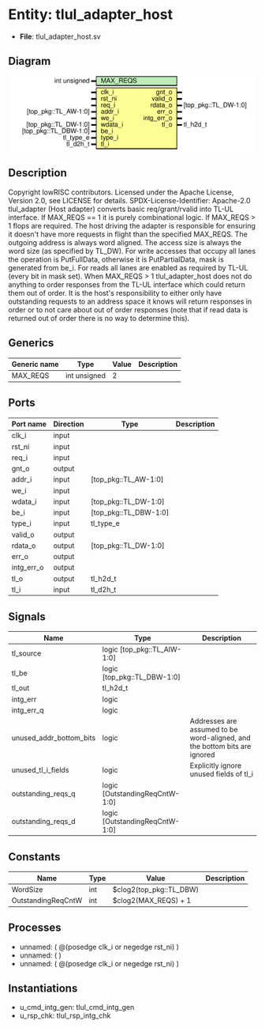 # Entity: tlul_adapter_host

- **File**: tlul_adapter_host.sv
## Diagram

![Diagram](tlul_adapter_host.svg "Diagram")
## Description

Copyright lowRISC contributors.
 Licensed under the Apache License, Version 2.0, see LICENSE for details.
 SPDX-License-Identifier: Apache-2.0
 tlul_adapter (Host adapter) converts basic req/grant/rvalid into TL-UL interface. If
 MAX_REQS == 1 it is purely combinational logic. If MAX_REQS > 1 flops are required.
 The host driving the adapter is responsible for ensuring it doesn't have more requests in flight
 than the specified MAX_REQS.
 The outgoing address is always word aligned. The access size is always the word size (as
 specified by TL_DW). For write accesses that occupy all lanes the operation is PutFullData,
 otherwise it is PutPartialData, mask is generated from be_i. For reads all lanes are enabled as
 required by TL-UL (every bit in mask set).
 When MAX_REQS > 1 tlul_adapter_host does not do anything to order responses from the TL-UL
 interface which could return them out of order. It is the host's responsibility to either only
 have outstanding requests to an address space it knows will return responses in order or to not
 care about out of order responses (note that if read data is returned out of order there is no
 way to determine this).
 
## Generics

| Generic name | Type         | Value | Description |
| ------------ | ------------ | ----- | ----------- |
| MAX_REQS     | int unsigned | 2     |             |
## Ports

| Port name  | Direction | Type                  | Description |
| ---------- | --------- | --------------------- | ----------- |
| clk_i      | input     |                       |             |
| rst_ni     | input     |                       |             |
| req_i      | input     |                       |             |
| gnt_o      | output    |                       |             |
| addr_i     | input     | [top_pkg::TL_AW-1:0]  |             |
| we_i       | input     |                       |             |
| wdata_i    | input     | [top_pkg::TL_DW-1:0]  |             |
| be_i       | input     | [top_pkg::TL_DBW-1:0] |             |
| type_i     | input     | tl_type_e             |             |
| valid_o    | output    |                       |             |
| rdata_o    | output    | [top_pkg::TL_DW-1:0]  |             |
| err_o      | output    |                       |             |
| intg_err_o | output    |                       |             |
| tl_o       | output    | tl_h2d_t              |             |
| tl_i       | input     | tl_d2h_t              |             |
## Signals

| Name                    | Type                           | Description                                                                |
| ----------------------- | ------------------------------ | -------------------------------------------------------------------------- |
| tl_source               | logic [top_pkg::TL_AIW-1:0]    |                                                                            |
| tl_be                   | logic [top_pkg::TL_DBW-1:0]    |                                                                            |
| tl_out                  | tl_h2d_t                       |                                                                            |
| intg_err                | logic                          |                                                                            |
| intg_err_q              | logic                          |                                                                            |
| unused_addr_bottom_bits | logic                          | Addresses are assumed to be word-aligned, and the bottom bits are ignored  |
| unused_tl_i_fields      | logic                          | Explicitly ignore unused fields of tl_i                                    |
| outstanding_reqs_q      | logic [OutstandingReqCntW-1:0] |                                                                            |
| outstanding_reqs_d      | logic [OutstandingReqCntW-1:0] |                                                                            |
## Constants

| Name               | Type | Value                   | Description |
| ------------------ | ---- | ----------------------- | ----------- |
| WordSize           | int  | $clog2(top_pkg::TL_DBW) |             |
| OutstandingReqCntW | int  | $clog2(MAX_REQS) + 1    |             |
## Processes
- unnamed: ( @(posedge clk_i or negedge rst_ni) )
- unnamed: (  )
- unnamed: ( @(posedge clk_i or negedge rst_ni) )
## Instantiations

- u_cmd_intg_gen: tlul_cmd_intg_gen
- u_rsp_chk: tlul_rsp_intg_chk
